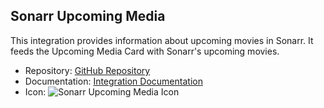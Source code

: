 ## Sonarr Upcoming Media

This integration provides information about upcoming movies in Sonarr. It feeds the Upcoming Media Card with Sonarr's upcoming movies.

- Repository: [GitHub Repository](https://github.com/custom-components/sensor.sonarr_upcoming_media)
- Documentation: [Integration Documentation](https://github.com/custom-components/sensor.sonarr_upcoming_media/blob/master/README.md)
- Icon: ![Sonarr Upcoming Media Icon](sonarr_upcoming_media/icon.png)
